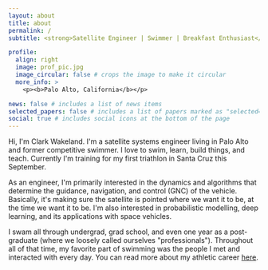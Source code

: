 ```yaml
---
layout: about
title: about
permalink: /
subtitle: <strong>Satellite Engineer | Swimmer | Breakfast Enthusiast</strong>

profile:
  align: right
  image: prof_pic.jpg
  image_circular: false # crops the image to make it circular
  more_info: >
    <p><b>Palo Alto, California</b></p>

news: false # includes a list of news items
selected_papers: false # includes a list of papers marked as "selected={true}"
social: true # includes social icons at the bottom of the page
---
```


Hi, I'm Clark Wakeland. I'm a satellite systems engineer living in Palo Alto and former competitive swimmer. I love to swim, learn, build things, and teach. Currently I'm training for my first triathlon in Santa Cruz this September.

As an engineer, I'm primarily interested in the dynamics and algorithms that determine the guidance, navigation, and control (GNC) of the vehicle. Basically, it's making sure the satellite is pointed where we want it to be, at the time we want it to be. I'm also interested in probabilistic modelling, deep learning, and its applications with space vehicles.

I swam all through undergrad, grad school, and even one year as a post-graduate (where we loosely called ourselves "professionals"). Throughout all of that time, my favorite part of swimming was the people I met and interacted with every day. You can read more about my athletic career [here](swimBio).

